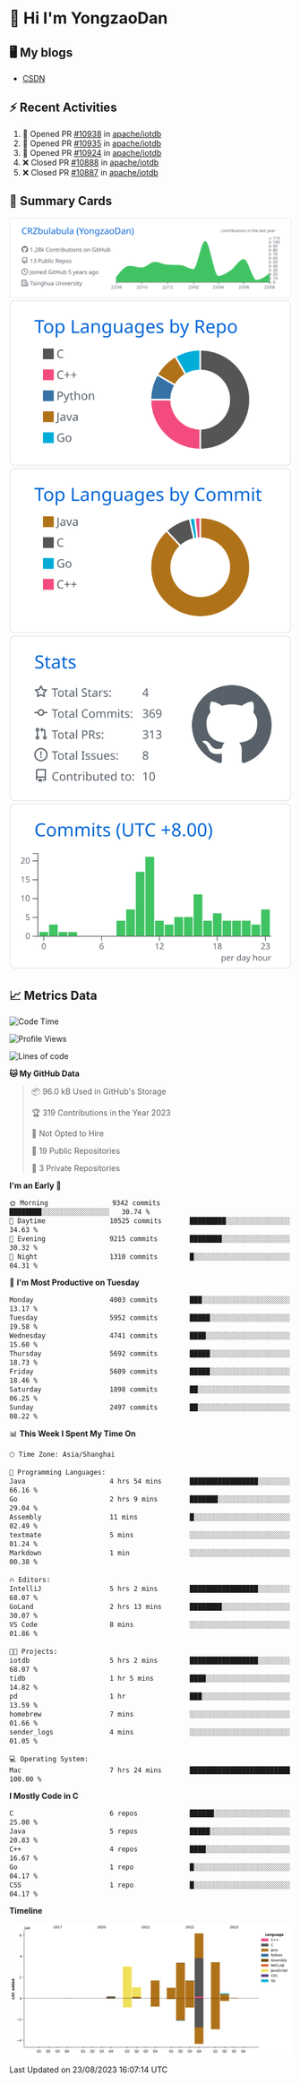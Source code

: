 # 👋 Hi I'm YongzaoDan

## 🖥 My blogs
  + [CSDN](https://blog.csdn.net/CRZbulabula?type=blog)

## ⚡ Recent Activities
<!--START_SECTION:activity-->
1. 💪 Opened PR [#10938](https://github.com/apache/iotdb/pull/10938) in [apache/iotdb](https://github.com/apache/iotdb)
2. 💪 Opened PR [#10935](https://github.com/apache/iotdb/pull/10935) in [apache/iotdb](https://github.com/apache/iotdb)
3. 💪 Opened PR [#10924](https://github.com/apache/iotdb/pull/10924) in [apache/iotdb](https://github.com/apache/iotdb)
4. ❌ Closed PR [#10888](https://github.com/apache/iotdb/pull/10888) in [apache/iotdb](https://github.com/apache/iotdb)
5. ❌ Closed PR [#10887](https://github.com/apache/iotdb/pull/10887) in [apache/iotdb](https://github.com/apache/iotdb)
<!--END_SECTION:activity-->

## 🎑 Summary Cards

[![](https://raw.githubusercontent.com/CRZbulabula/CRZbulabula/main/profile-summary-card-output/github/0-profile-details.svg)](https://github.com/vn7n24fzkq/github-profile-summary-cards)
[![](https://raw.githubusercontent.com/CRZbulabula/CRZbulabula/main/profile-summary-card-output/github/1-repos-per-language.svg)](https://github.com/vn7n24fzkq/github-profile-summary-cards) [![](https://raw.githubusercontent.com/CRZbulabula/CRZbulabula/main/profile-summary-card-output/github/2-most-commit-language.svg)](https://github.com/vn7n24fzkq/github-profile-summary-cards)
[![](https://raw.githubusercontent.com/CRZbulabula/CRZbulabula/main/profile-summary-card-output/github/3-stats.svg)](https://github.com/vn7n24fzkq/github-profile-summary-cards) [![](https://raw.githubusercontent.com/CRZbulabula/CRZbulabula/main/profile-summary-card-output/github/4-productive-time.svg)](https://github.com/vn7n24fzkq/github-profile-summary-cards)

## 📈 Metrics Data

<!--START_SECTION:waka-->
![Code Time](http://img.shields.io/badge/Code%20Time-247%20hrs%2032%20mins-blue)

![Profile Views](http://img.shields.io/badge/Profile%20Views-0-blue)

![Lines of code](https://img.shields.io/badge/From%20Hello%20World%20I%27ve%20Written-22.1%20million%20lines%20of%20code-blue)

**🐱 My GitHub Data** 

> 📦 96.0 kB Used in GitHub's Storage 
 > 
> 🏆 319 Contributions in the Year 2023
 > 
> 🚫 Not Opted to Hire
 > 
> 📜 19 Public Repositories 
 > 
> 🔑 3 Private Repositories 
 > 
**I'm an Early 🐤** 

```text
🌞 Morning                9342 commits        ████████░░░░░░░░░░░░░░░░░   30.74 % 
🌆 Daytime                10525 commits       █████████░░░░░░░░░░░░░░░░   34.63 % 
🌃 Evening                9215 commits        ████████░░░░░░░░░░░░░░░░░   30.32 % 
🌙 Night                  1310 commits        █░░░░░░░░░░░░░░░░░░░░░░░░   04.31 % 
```
📅 **I'm Most Productive on Tuesday** 

```text
Monday                   4003 commits        ███░░░░░░░░░░░░░░░░░░░░░░   13.17 % 
Tuesday                  5952 commits        █████░░░░░░░░░░░░░░░░░░░░   19.58 % 
Wednesday                4741 commits        ████░░░░░░░░░░░░░░░░░░░░░   15.60 % 
Thursday                 5692 commits        █████░░░░░░░░░░░░░░░░░░░░   18.73 % 
Friday                   5609 commits        █████░░░░░░░░░░░░░░░░░░░░   18.46 % 
Saturday                 1898 commits        ██░░░░░░░░░░░░░░░░░░░░░░░   06.25 % 
Sunday                   2497 commits        ██░░░░░░░░░░░░░░░░░░░░░░░   08.22 % 
```


📊 **This Week I Spent My Time On** 

```text
🕑︎ Time Zone: Asia/Shanghai

💬 Programming Languages: 
Java                     4 hrs 54 mins       █████████████████░░░░░░░░   66.16 % 
Go                       2 hrs 9 mins        ███████░░░░░░░░░░░░░░░░░░   29.04 % 
Assembly                 11 mins             █░░░░░░░░░░░░░░░░░░░░░░░░   02.49 % 
textmate                 5 mins              ░░░░░░░░░░░░░░░░░░░░░░░░░   01.24 % 
Markdown                 1 min               ░░░░░░░░░░░░░░░░░░░░░░░░░   00.38 % 

🔥 Editors: 
IntelliJ                 5 hrs 2 mins        █████████████████░░░░░░░░   68.07 % 
GoLand                   2 hrs 13 mins       ████████░░░░░░░░░░░░░░░░░   30.07 % 
VS Code                  8 mins              ░░░░░░░░░░░░░░░░░░░░░░░░░   01.86 % 

🐱‍💻 Projects: 
iotdb                    5 hrs 2 mins        █████████████████░░░░░░░░   68.07 % 
tidb                     1 hr 5 mins         ████░░░░░░░░░░░░░░░░░░░░░   14.82 % 
pd                       1 hr                ███░░░░░░░░░░░░░░░░░░░░░░   13.59 % 
homebrew                 7 mins              ░░░░░░░░░░░░░░░░░░░░░░░░░   01.66 % 
sender_logs              4 mins              ░░░░░░░░░░░░░░░░░░░░░░░░░   01.05 % 

💻 Operating System: 
Mac                      7 hrs 24 mins       █████████████████████████   100.00 % 
```

**I Mostly Code in C** 

```text
C                        6 repos             ██████░░░░░░░░░░░░░░░░░░░   25.00 % 
Java                     5 repos             █████░░░░░░░░░░░░░░░░░░░░   20.83 % 
C++                      4 repos             ████░░░░░░░░░░░░░░░░░░░░░   16.67 % 
Go                       1 repo              █░░░░░░░░░░░░░░░░░░░░░░░░   04.17 % 
CSS                      1 repo              █░░░░░░░░░░░░░░░░░░░░░░░░   04.17 % 
```



**Timeline**

![Lines of Code chart](https://raw.githubusercontent.com/CRZbulabula/CRZbulabula/main/assets/bar_graph.png)


 Last Updated on 23/08/2023 16:07:14 UTC
<!--END_SECTION:waka-->

